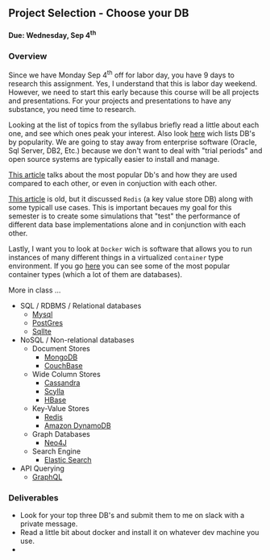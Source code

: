 ## Project Selection - Choose your DB
#### Due: Wednesday, Sep 4<sup>th</sup>

### Overview

Since we have Monday Sep 4<sup>th</sup> off for labor day, you have 9 days to research this assignment. Yes, I understand that this is labor day weekend. However, we need to start this early because this course will be all projects and presentations. For your projects and presentations to have any substance, you need time to research.

Looking at the list of topics from the syllabus briefly read a little about each one, and see which ones peak your interest. Also look [here](https://db-engines.com/en/ranking) wich lists DB's by popularity. We are going to stay away from enterprise software (Oracle, Sql Server, DB2, Etc.) because we don't want to deal with "trial periods" and open source systems are typically easier to install and manage.

[This article](https://scalegrid.io/blog/2019-database-trends-sql-vs-nosql-top-databases-single-vs-multiple-database-use/) talks about the most popular Db's and how they are used compared to each other, or even in conjuction with each other. 

[This article](https://static.simonwillison.net/static/2010/redis-tutorial/) is old, but it discussed `Redis` (a key value store DB) along with some typicall use cases. This is important becaues my goal for this semester is to create some simulations that "test" the performance of different data base implementations alone and in conjunction with each other. 

Lastly, I want you to look at `Docker` wich is software that allows you to run instances of many different things in a virtualized `container` type environment. If you go [here](https://hub.docker.com/search?q=&type=image) you can see some of the most popular container types (which a lot of them are databases).

More in class ...

- SQL / RDBMS / Relational databases
  - [Mysql](https://www.mysql.com/)
  - [PostGres](https://www.postgresql.org/)
  - [SqlIte](https://www.sqlite.org/index.html)
- NoSQL / Non-relational databases
  - Document Stores
    - [MongoDB](https://www.mongodb.com/)
    - [CouchBase](https://www.couchbase.com/)
  - Wide Column Stores
    - [Cassandra](http://cassandra.apache.org/)
    - [Scylla](http://www.scylladb.com/)
    - [HBase](https://hbase.apache.org/)
  - Key-Value Stores
    - [Redis](https://redis.io/)
    - [Amazon DynamoDB](https://aws.amazon.com/dynamodb/)
  - Graph Databases
    - [Neo4J](https://neo4j.com/)
  - Search Engine
    - [Elastic Search](https://www.elastic.co/)
- API Querying
  - [GraphQL](https://graphql.org/)
  
### Deliverables
- Look for your top three DB's and submit them to me on slack with a private message.
- Read a little bit about docker and install it on whatever dev machine you use. 
- 

